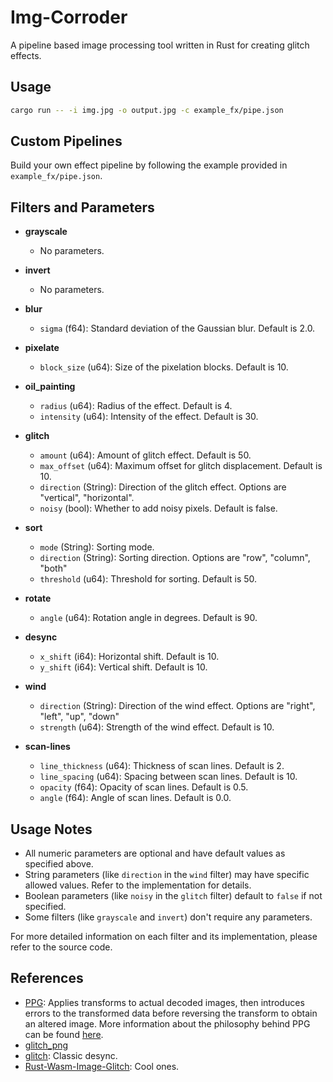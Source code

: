 # Img-Corroder

A pipeline based image processing tool written in Rust for creating glitch effects.

## Usage

```sh
cargo run -- -i img.jpg -o output.jpg -c example_fx/pipe.json
```

## Custom Pipelines

Build your own effect pipeline by following the example provided in `example_fx/pipe.json`.

## Filters and Parameters

- **grayscale**
  - No parameters.

- **invert**
  - No parameters.

- **blur**
  - `sigma` (f64): Standard deviation of the Gaussian blur. Default is 2.0.

- **pixelate**
  - `block_size` (u64): Size of the pixelation blocks. Default is 10.

- **oil_painting**
  - `radius` (u64): Radius of the effect. Default is 4.
  - `intensity` (u64): Intensity of the effect. Default is 30.

- **glitch**
  - `amount` (u64): Amount of glitch effect. Default is 50.
  - `max_offset` (u64): Maximum offset for glitch displacement. Default is 10.
  - `direction` (String): Direction of the glitch effect. Options are "vertical", "horizontal".
  - `noisy` (bool): Whether to add noisy pixels. Default is false.

- **sort**
  - `mode` (String): Sorting mode.
  - `direction` (String): Sorting direction. Options are "row", "column", "both"
  - `threshold` (u64): Threshold for sorting. Default is 50.

- **rotate**
  - `angle` (u64): Rotation angle in degrees. Default is 90.

- **desync**
  - `x_shift` (i64): Horizontal shift. Default is 10.
  - `y_shift` (i64): Vertical shift. Default is 10.

- **wind**
  - `direction` (String): Direction of the wind effect. Options are "right", "left", "up", "down"
  - `strength` (u64): Strength of the wind effect. Default is 10.

- **scan-lines**
  - `line_thickness` (u64): Thickness of scan lines. Default is 2.
  - `line_spacing` (u64): Spacing between scan lines. Default is 10.
  - `opacity` (f64): Opacity of scan lines. Default is 0.5.
  - `angle` (f64): Angle of scan lines. Default is 0.0.

## Usage Notes

- All numeric parameters are optional and have default values as specified above.
- String parameters (like `direction` in the `wind` filter) may have specific allowed values. Refer to the implementation for details.
- Boolean parameters (like `noisy` in the `glitch` filter) default to `false` if not specified.
- Some filters (like `grayscale` and `invert`) don't require any parameters.

For more detailed information on each filter and its implementation, please refer to the source code.

## References

- [PPG](https://github.com/tmick0/ppg): Applies transforms to actual decoded images, then introduces errors to the transformed data before reversing the transform to obtain an altered image. More information about the philosophy behind PPG can be found [here](https://lo.calho.st/posts/image-glitching/).
- [glitch_png](https://github.com/KernelEquinox/glitch_png)
- [glitch](https://github.com/strangeglyph/glitch): Classic desync.
- [Rust-Wasm-Image-Glitch](https://github.com/felixfaire/Rust-Wasm-Image-Glitch): Cool ones.
